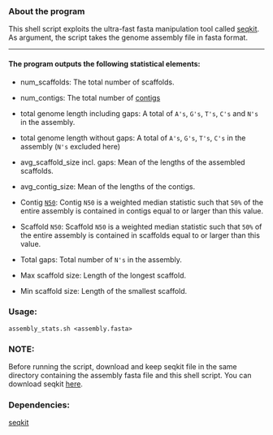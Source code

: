 ### About the program

This shell script exploits the ultra-fast fasta manipulation tool called [seqkit](https://bioinf.shenwei.me/seqkit/). As argument, the script takes the genome assembly file in fasta format.

--- 

#### The program outputs the following statistical elements:

- num_scaffolds: The total number of scaffolds.

- num_contigs: The total number of [contigs](https://en.wikipedia.org/wiki/Contig)

- total genome length including gaps: A total of `A's`, `G's`, `T's`, `C's` and `N's` in the assembly.

- total genome length without gaps: A total of `A's`, `G's`, `T's`, `C's` in the assembly (`N's` excluded here)

- avg_scaffold_size incl. gaps: Mean of the lengths of the assembled scaffolds.

- avg_contig_size: Mean of the lengths of the contigs.

- Contig [`N50`](https://github.com/lakhujanivijay/Bioinformatics-Scripts/tree/master/Calculate_N50): Contig `N50` is a weighted median statistic such that `50%` of the entire assembly is contained in contigs equal to or larger than this value.

- Scaffold `N50`: Scaffold `N50` is a weighted median statistic such that `50%` of the entire assembly is contained in scaffolds equal to or larger than this value.

- Total gaps: Total number of `N's` in the assembly.

- Max scaffold size: Length of the longest scaffold.

- Min scaffold size: Length of the smallest scaffold.

### Usage:
`assembly_stats.sh <assembly.fasta>`

### NOTE:

Before running the script, download and keep seqkit file in the same directory containing the assembly fasta file and this shell script. You can download seqkit [here](https://github.com/shenwei356/seqkit/releases).

### Dependencies:
[seqkit](https://github.com/shenwei356/seqkit)
